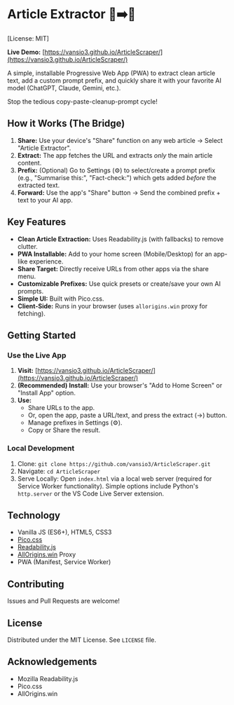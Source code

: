 # Article Extractor 📰➡️🤖

[License: MIT]

**Live Demo:** [https://vansio3.github.io/ArticleScraper/](https://vansio3.github.io/ArticleScraper/)

A simple, installable Progressive Web App (PWA) to extract clean article text, add a custom prompt prefix, and quickly share it with your favorite AI model (ChatGPT, Claude, Gemini, etc.).

Stop the tedious copy-paste-cleanup-prompt cycle!

## How it Works (The Bridge)

1.  **Share:** Use your device's "Share" function on any web article -> Select "Article Extractor".
2.  **Extract:** The app fetches the URL and extracts *only* the main article content.
3.  **Prefix:** (Optional) Go to Settings (⚙️) to select/create a prompt prefix (e.g., "Summarise this:", "Fact-check:") which gets added *before* the extracted text.
4.  **Forward:** Use the app's "Share" button -> Send the combined prefix + text to your AI app.

## Key Features

*   **Clean Article Extraction:** Uses Readability.js (with fallbacks) to remove clutter.
*   **PWA Installable:** Add to your home screen (Mobile/Desktop) for an app-like experience.
*   **Share Target:** Directly receive URLs from other apps via the share menu.
*   **Customizable Prefixes:** Use quick presets or create/save your own AI prompts.
*   **Simple UI:** Built with Pico.css.
*   **Client-Side:** Runs in your browser (uses `allorigins.win` proxy for fetching).

## Getting Started

### Use the Live App

1.  **Visit:** [https://vansio3.github.io/ArticleScraper/](https://vansio3.github.io/ArticleScraper/)
2.  **(Recommended) Install:** Use your browser's "Add to Home Screen" or "Install App" option.
3.  **Use:**
    *   Share URLs to the app.
    *   Or, open the app, paste a URL/text, and press the extract (→) button.
    *   Manage prefixes in Settings (⚙️).
    *   Copy or Share the result.

### Local Development

1.  Clone: `git clone https://github.com/vansio3/ArticleScraper.git` <!-- Confirm this is the correct repo URL -->
2.  Navigate: `cd ArticleScraper`
3.  Serve Locally: Open `index.html` via a local web server (required for Service Worker functionality). Simple options include Python's `http.server` or the VS Code Live Server extension.

## Technology

*   Vanilla JS (ES6+), HTML5, CSS3
*   [Pico.css](https://picocss.com/)
*   [Readability.js](https://github.com/mozilla/readability)
*   [AllOrigins.win](https://allorigins.win/) Proxy
*   PWA (Manifest, Service Worker)

## Contributing

Issues and Pull Requests are welcome!

## License

Distributed under the MIT License. See `LICENSE` file.

## Acknowledgements

*   Mozilla Readability.js
*   Pico.css
*   AllOrigins.win
